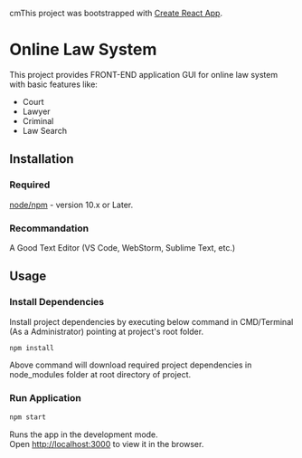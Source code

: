 cmThis project was bootstrapped with [Create React App](https://github.com/facebook/create-react-app).

# Online Law System

This project provides FRONT-END application GUI for online law system with basic features like:
  * Court 
  * Lawyer 
  * Criminal 
  * Law Search 
  
## Installation

### Required 
[node/npm](https://nodejs.org/en/download/) - version 10.x or Later.<br />

### Recommandation
A Good Text Editor (VS Code, WebStorm, Sublime Text, etc.)

## Usage

### Install Dependencies 

Install project dependencies by executing below command in CMD/Terminal (As a Administrator) pointing at project's root folder.
```bash
npm install
```
Above command will download required project dependencies in node_modules folder at root directory of project.

### Run Application
```bash
npm start
```
Runs the app in the development mode.<br>
Open [http://localhost:3000](http://localhost:3000) to view it in the browser.

